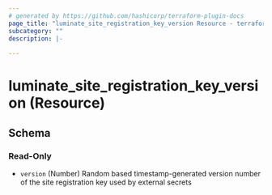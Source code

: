 ```yaml
---
# generated by https://github.com/hashicorp/terraform-plugin-docs
page_title: "luminate_site_registration_key_version Resource - terraform-provider-luminate"
subcategory: ""
description: |-
  
---
```


# luminate_site_registration_key_version (Resource)





<!-- schema generated by tfplugindocs -->
## Schema

### Read-Only

- `version` (Number) Random based timestamp-generated version number of the site registration key used by external secrets
